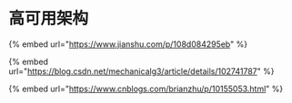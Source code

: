 # 高可用架构

{% embed url="https://www.jianshu.com/p/108d084295eb" %}

{% embed url="https://blog.csdn.net/mechanicalg3/article/details/102741787" %}

{% embed url="https://www.cnblogs.com/brianzhu/p/10155053.html" %}



